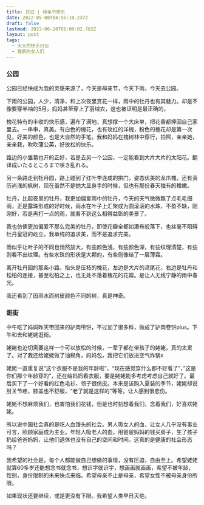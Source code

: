 ```yaml
---
title: 日记 | 母亲节快乐
date: 2022-05-08T04:55:18.237Z
draft: false
lastmod: 2022-06-28T01:00:02.782Z
layout: post
tags:
  - 天天的快乐日记
  - 我家的女人们
---
```

### 公园

公园已经快成为我的灵感来源了，今天是母亲节，今天下雨，今天去公园。

下雨的公园，人少，清净，和上次夜里赏花一样，雨中的牡丹也有其魅力。却是不像要穿半袖的5月，妈妈甚至穿上了羽绒衣，这也被证明是最正确的，

槐花特有的丰收的快乐感，遍布了满地，真想撑一个大床单，把花香都捧回自己家里去。一串串，真美。有白色的槐花，也有玫红的洋槐，粉色的槐花却是第一次见，好美的颜色，也是大自然的手笔。我和妈妈在槐树林中穿行，拍照，亲亲她，亲亲我，吹吹蒲公英，好放松的快乐。

路边的小雏菊也开的正好，若是去另一个公园，一定能看到大片大片的太阳花。翻译成いたるところまで咲き乱れる。

另一条路走到牡丹园，路上碰到了红叶李连成的拱门，姿态优美的龙爪槐，还有资历尚浅的枫树，现在虽然不是她大显身手的时候，但也有那份春天独有的稚嫩。

牡丹，比起夜里的牡丹，我更加偏爱雨中的牡丹，今天的天气微微飘了点毛毛细雨，正是露珠形成的好时候，雨水在叶子上汇聚成为圆滚滚的水珠，不盈不缺，刚刚好，若是再打一点的雨，就看不到这么相得益彰的美景了。

我也仿佛更加偏爱不那么完美的牡丹，即使花瓣全都如瀑布般落下，也丝毫不阻碍牡丹皇冠的屹立。我单纯的追求美，而不是追求完美。

雨似乎让叶子的不同也悄然放大，有些颜色浅，有些颜色深，有些纹理清楚，有些则看不出纹理。有些水珠的形状是大颗的，有些则像结了一层薄霜。

离开牡丹园的那条小路，抬头是压枝的槐花，左边是大片的鸢尾花，右边是牡丹和松柏的连接，甚至松柏之上，也无处不落着槐花的花瓣。是让人无线宁静的雨中春光。

我还看到了因雨水而树皮颜色不同的树，真是神奇。

### 逛街

中午吃了妈妈昨天带回来的驴肉甩饼，不过加了很多料，做成了驴肉卷饼plus。下午和去和姥姥逛街。

姥姥也迫切需要这样一个可以放松的时候，一辈子都在带孩子的姥姥，真的太累了。对了我还给姥姥做了油糊角，妈妈包，我把它们放进空气炸锅x

姥姥一直重复说“这个衣服不是我的年龄啦”，“现在感觉穿什么都不好看了”，”这是你们那个年龄穿的“，还在给妈妈看衣服，要是姥姥能多考虑考虑自己就好了。最后买下了一个好看的红色毛衫，领子很俏皮。本来是该购入夏装的季节，姥姥却说肘关节疼，膝盖也不舒服，“老了就是这样的”等等，让人感到很悲伤。

姥姥不想麻烦我们，也害怕我们花钱，但是也时刻想着我们，念着我们，好喜欢姥姥。

所以说中国社会真的是吃人血馒头的社会。男人吸女人的血，让女人几乎没有事业可言，照顾家庭成为主业。年轻人吸老人的血，用爸爸妈妈的钱买房子，生了孩子扔给爸爸妈妈，让他们退休也没有自己的空间和时间。这真的是健康的社会形态吗？

我希望的社会是，每个人都能做自己想做的事情，没有压迫，自由至上。希望姥姥就算60多岁还能想念书就念书，想识字就识字，想画画就画画，希望不被年龄，性别，身份限制的未来快点来临。希望母亲不止是母亲，希望女性不被母亲身份所限。

如果现状还要继续，或是更没有下限。我希望人类早日灭绝。
